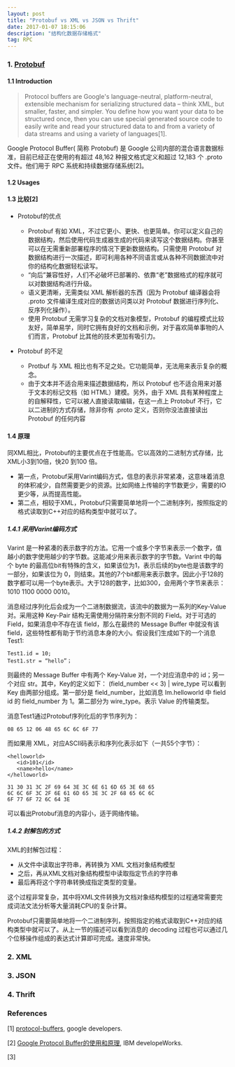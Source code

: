 ```yaml
---
layout: post
title: "Protobuf vs XML vs JSON vs Thrift"
date: 2017-01-07 18:15:06 
description: "结构化数据存储格式"
tag: RPC   
---
```


### 1. [Protobuf](https://developers.google.com/protocol-buffers/)

#### 1.1 Introduction

>Protocol buffers are Google's language-neutral, platform-neutral, extensible mechanism for serializing structured data – think XML, but smaller, faster, and simpler. You define how you want your data to be structured once, then you can use special generated source code to easily write and read your structured data to and from a variety of data streams and using a variety of languages[1].

Google Protocol Buffer( 简称 Protobuf) 是 Google 公司内部的混合语言数据标准，目前已经正在使用的有超过 48,162 种报文格式定义和超过 12,183 个 .proto 文件。他们用于 RPC 系统和持续数据存储系统[2]。

#### 1.2 Usages

#### 1.3 比较[2]

- Protobuf的优点
	- Protobuf 有如 XML，不过它更小、更快、也更简单。你可以定义自己的数据结构，然后使用代码生成器生成的代码来读写这个数据结构。你甚至可以在无需重新部署程序的情况下更新数据结构。只需使用 Protobuf 对数据结构进行一次描述，即可利用各种不同语言或从各种不同数据流中对你的结构化数据轻松读写。
	- “向后”兼容性好，人们不必破坏已部署的、依靠“老”数据格式的程序就可以对数据结构进行升级。
	- 语义更清晰，无需类似 XML 解析器的东西（因为 Protobuf 编译器会将 .proto 文件编译生成对应的数据访问类以对 Protobuf 数据进行序列化、反序列化操作）。
	- 使用 Protobuf 无需学习复杂的文档对象模型，Protobuf 的编程模式比较友好，简单易学，同时它拥有良好的文档和示例，对于喜欢简单事物的人们而言，Protobuf 比其他的技术更加有吸引力。

- Protobuf 的不足
	- Protbuf 与 XML 相比也有不足之处。它功能简单，无法用来表示复杂的概念。
	- 由于文本并不适合用来描述数据结构，所以 Protobuf 也不适合用来对基于文本的标记文档（如 HTML）建模。另外，由于 XML 具有某种程度上的自解释性，它可以被人直接读取编辑，在这一点上 Protobuf 不行，它以二进制的方式存储，除非你有 .proto 定义，否则你没法直接读出 Protobuf 的任何内容

#### 1.4 原理

同XML相比，Protobuf的主要优点在于性能高。它以高效的二进制方式存储，比XML小3到10倍，快20 到100 倍。

- 第一点，Protobuf采用Varint编码方式，信息的表示非常紧凑，这意味着消息的体积减少，自然需要更少的资源。比如网络上传输的字节数更少，需要的IO更少等，从而提高性能。
- 第二点，相较于XML，Protobuf只需要简单地将一个二进制序列，按照指定的格式读取到C++对应的结构类型中就可以了。

##### 1.4.1 采用Varint编码方式

Varint 是一种紧凑的表示数字的方法。它用一个或多个字节来表示一个数字，值越小的数字使用越少的字节数。这能减少用来表示数字的字节数。Varint 中的每个 byte 的最高位bit有特殊的含义，如果该位为1，表示后续的byte也是该数字的一部分，如果该位为 0，则结束。其他的7个bit都用来表示数字。因此小于128的数字都可以用一个byte表示。大于128的数字，比如300，会用两个字节来表示：1010 1100 0000 0010。

消息经过序列化后会成为一个二进制数据流，该流中的数据为一系列的Key-Value对。采用这种 Key-Pair 结构无需使用分隔符来分割不同的 Field。对于可选的 Field，如果消息中不存在该 field，那么在最终的 Message Buffer 中就没有该 field，这些特性都有助于节约消息本身的大小。假设我们生成如下的一个消息Test1:

	Test1.id = 10; 
	Test1.str = “hello”；
则最终的 Message Buffer 中有两个 Key-Value 对，一个对应消息中的 id；另一个对应 str。其中，Key的定义如下：
 (field_number << 3) | wire_type
可以看到 Key 由两部分组成。第一部分是 field_number，比如消息 lm.helloworld 中 field id 的 field_number 为 1。第二部分为 wire_type。表示 Value 的传输类型。

消息Test1通过Protobuf序列化后的字节序列为：

	08 65 12 06 48 65 6C 6C 6F 77
而如果用 XML，对应ASCII码表示和序列化表示如下（一共55个字节）：

	<helloworld> 
	   <id>101</id> 
	   <name>hello</name> 
	</helloworld>

	31 30 31 3C 2F 69 64 3E 3C 6E 61 6D 65 3E 68 65 
	6C 6C 6F 3C 2F 6E 61 6D 65 3E 3C 2F 68 65 6C 6C 
	6F 77 6F 72 6C 64 3E 
可以看出Protobuf消息的内容小，适于网络传输。

##### 1.4.2 封解包的方式

XML的封解包过程：

- 从文件中读取出字符串，再转换为 XML 文档对象结构模型
- 之后，再从XML文档对象结构模型中读取指定节点的字符串
- 最后再将这个字符串转换成指定类型的变量。

这个过程非常复杂，其中将XML文件转换为文档对象结构模型的过程通常需要完成词法文法分析等大量消耗CPU的复杂计算。

Protobuf只需要简单地将一个二进制序列，按照指定的格式读取到C++对应的结构类型中就可以了。从上一节的描述可以看到消息的 decoding 过程也可以通过几个位移操作组成的表达式计算即可完成。速度非常快。




### 2. XML


### 3. JSON


### 4. Thrift


### References

[1] [protocol-buffers](https://developers.google.com/protocol-buffers/), google developers.

[2] [Google Protocol Buffer的使用和原理](https://www.ibm.com/developerworks/cn/linux/l-cn-gpb/), IBM developeWorks.

[3] 


